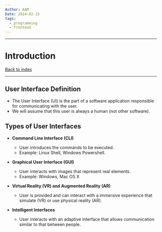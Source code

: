 ```yaml
---
Author: AAM
Date: 2024-02-15
tags:
  - programming
  - frontend
---
```


---
# Introduction

[Back to index](../GUI.md)

---

## User Interface Definition

- The User Interface (UI) is the part of a software application responsible for communicating with the user.
- We will assume that this user is always a human (not other software).

## Types of User Interfaces

- **Command Line Interface (CLI)**
	- User introduces the commands to be executed.
	- Example: Linux Shell, Windows Powershell.

- **Graphical User Interface (GUI)**
	- User interacts with images that represent real elements.
	- Example: Windows, Mac OS X

- **Virtual Reality (VR) and Augmented Reality (AR)**
	- User is provided and can interact with a immersive experience that simulate (VR) or use physical reality (AR).

- **Intelligent Interfaces**
	- User interacts with an adaptive interface that allows communication similar to that between people.